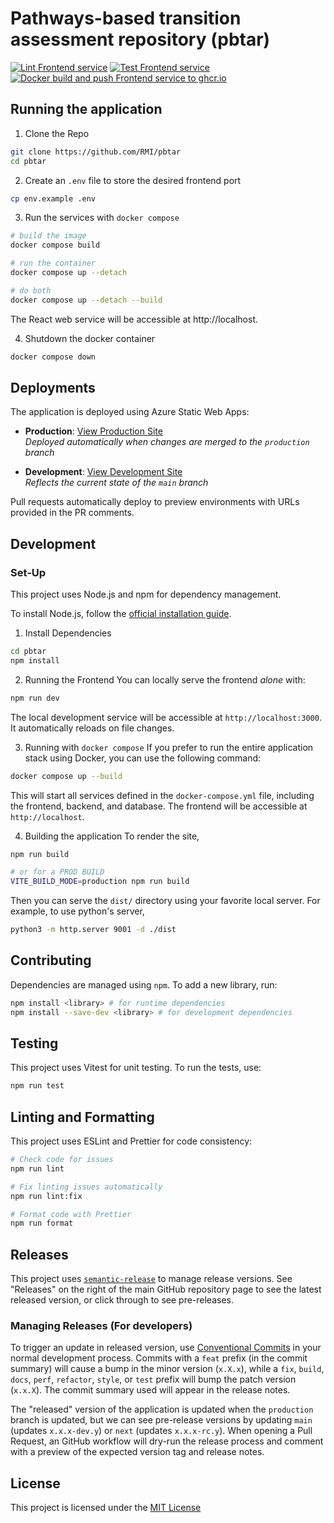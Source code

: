 # Pathways-based transition assessment repository (pbtar)

[![Lint Frontend service](https://github.com/RMI/pbtar/actions/workflows/frontend-lint.yml/badge.svg?branch=main)](https://github.com/RMI/pbtar/actions/workflows/frontend-lint.yml)
[![Test Frontend service](https://github.com/RMI/pbtar/actions/workflows/frontend-test.yml/badge.svg?branch=main)](https://github.com/RMI/pbtar/actions/workflows/frontend-test.yml)
[![Docker build and push Frontend service to ghcr.io](https://github.com/RMI/pbtar/actions/workflows/frontend-docker-build-and-push.yml/badge.svg?branch=main)](https://github.com/RMI/pbtar/actions/workflows/frontend-docker-build-and-push.yml)

## Running the application

1. Clone the Repo

```sh
git clone https://github.com/RMI/pbtar
cd pbtar
```

2. Create an `.env` file to store the desired frontend port

```sh
cp env.example .env
```

3. Run the services with `docker compose`

```sh
# build the image
docker compose build

# run the container
docker compose up --detach

# do both
docker compose up --detach --build
```

The React web service will be accessible at http://localhost.

4. Shutdown the docker container

```sh
docker compose down
```

## Deployments

The application is deployed using Azure Static Web Apps:

- **Production**: [View Production Site](https://green-pebble-01f5d5c1e.6.azurestaticapps.net/)  
  _Deployed automatically when changes are merged to the `production` branch_

- **Development**: [View Development Site](https://green-pebble-01f5d5c1e-main.westus2.6.azurestaticapps.net/)  
  _Reflects the current state of the `main` branch_

Pull requests automatically deploy to preview environments with URLs provided in the PR comments.

## Development

### Set-Up

This project uses Node.js and npm for dependency management.

To install Node.js, follow the [official installation guide](https://nodejs.org/en/download/).

1. Install Dependencies

```bash
cd pbtar
npm install
```

2. Running the Frontend
   You can locally serve the frontend _alone_ with:

```bash
npm run dev
```

The local development service will be accessible at `http://localhost:3000`. It automatically reloads on file changes.

3. Running with `docker compose`
   If you prefer to run the entire application stack using Docker, you can use the following command:

```bash
docker compose up --build
```

This will start all services defined in the `docker-compose.yml` file, including the frontend, backend, and database. The frontend will be accessible at `http://localhost`.

4. Building the application
   To render the site,

```bash
npm run build

# or for a PROD BUILD
VITE_BUILD_MODE=production npm run build
```

Then you can serve the `dist/` directory using your favorite local server.
For example, to use python's server,

```bash
python3 -m http.server 9001 -d ./dist
```

## Contributing

Dependencies are managed using `npm`. To add a new library, run:

```bash
npm install <library> # for runtime dependencies
npm install --save-dev <library> # for development dependencies
```

## Testing

This project uses Vitest for unit testing. To run the tests, use:

```bash
npm run test
```

## Linting and Formatting

This project uses ESLint and Prettier for code consistency:

```bash
# Check code for issues
npm run lint

# Fix linting issues automatically
npm run lint:fix

# Format code with Prettier
npm run format
```

## Releases

This project uses [`semantic-release`](https://semantic-release.gitbook.io/semantic-release) to manage release versions.
See "Releases" on the right of the main GitHub repository page to see the latest released version, or click through to see pre-releases.

### Managing Releases (For developers)

To trigger an update in released version, use [Conventional Commits](https://www.conventionalcommits.org/en/v1.0.0/) in your normal development process.
Commits with a `feat` prefix (in the commit summary) will cause a bump in the minor version (`x.X.x`), while a `fix`, `build`, `docs`, `perf`, `refactor`, `style`, or `test` prefix will bump the patch version (`x.x.X`).
The commit summary used will appear in the release notes.

The "released" version of the application is updated when the `production` branch is updated, but we can see pre-release versions by updating `main` (updates `x.x.x-dev.y`) or `next` (updates `x.x.x-rc.y`).
When opening a Pull Request, an GitHub workflow will dry-run the release process and comment with a preview of the expected version tag and release notes.

## License

This project is licensed under the [MIT License](LICENSE.txt)
